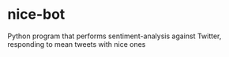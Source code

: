 # nice-bot
Python program that performs sentiment-analysis against Twitter, responding to mean tweets with nice ones
